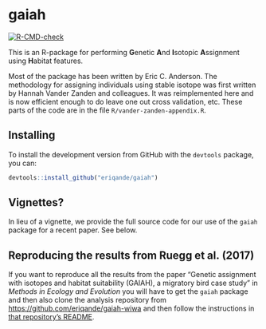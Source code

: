 
<!-- README.md is generated from README.Rmd. Please edit that file -->

# gaiah

<!-- badges: start -->

[![R-CMD-check](https://github.com/eriqande/gaiah/actions/workflows/R-CMD-check.yaml/badge.svg)](https://github.com/eriqande/gaiah/actions/workflows/R-CMD-check.yaml)
<!-- badges: end -->

This is an R-package for performing **G**enetic **A**nd **I**sotopic
**A**ssignment using **H**abitat features.

Most of the package has been written by Eric C. Anderson. The
methodology for assigning individuals using stable isotope was first
written by Hannah Vander Zanden and colleagues. It was reimplemented
here and is now efficient enough to do leave one out cross validation,
etc. These parts of the code are in the file
`R/vander-zanden-appendix.R`.

## Installing

To install the development version from GitHub with the `devtools`
package, you can:

``` r
devtools::install_github("eriqande/gaiah")
```

## Vignettes?

In lieu of a vignette, we provide the full source code for our use of
the `gaiah` package for a recent paper. See below.

## Reproducing the results from Ruegg et al. (2017)

If you want to reproduce all the results from the paper “Genetic
assignment with isotopes and habitat suitability (GAIAH), a migratory
bird case study” in *Methods in Ecology and Evolution* you will have to
get the `gaiah` package and then also clone the analysis repository from
<https://github.com/eriqande/gaiah-wiwa> and then follow the
instructions in [that repository’s
README](https://github.com/eriqande/gaiah-wiwa/blob/master/README.md).
